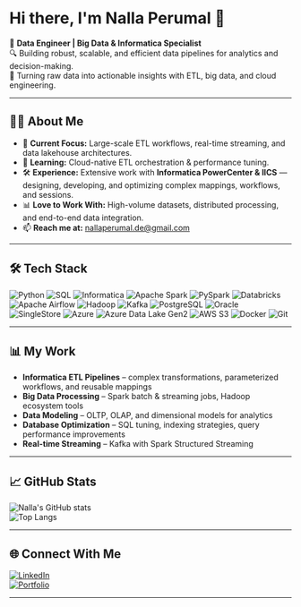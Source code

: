 # Hi there, I'm Nalla Perumal 👋  

💼 **Data Engineer | Big Data & Informatica Specialist**  
🔍 Building robust, scalable, and efficient data pipelines for analytics and decision-making.  
🚀 Turning raw data into actionable insights with ETL, big data, and cloud engineering.

---

## 🧑‍💻 About Me  
- 🔭 **Current Focus:** Large-scale ETL workflows, real-time streaming, and data lakehouse architectures.  
- 🌱 **Learning:** Cloud-native ETL orchestration & performance tuning.  
- 🛠 **Experience:**  Extensive work with **Informatica PowerCenter & IICS** — designing, developing, and optimizing complex mappings, workflows, and sessions.  
- 📊 **Love to Work With:** High-volume datasets, distributed processing, and end-to-end data integration.  
- 📫 **Reach me at:** [nallaperumal.de@gmail.com](mailto:nallaperumal.de@gmail.com)  

---

## 🛠 Tech Stack  
![Python](https://img.shields.io/badge/Python-3776AB?logo=python&logoColor=white) 
![SQL](https://img.shields.io/badge/SQL-%2307405e.svg?logo=sqlite&logoColor=white) 
![Informatica](https://img.shields.io/badge/Informatica-DD0031?logo=informatica&logoColor=white) 
![Apache Spark](https://img.shields.io/badge/Apache%20Spark-E25A1C?logo=apachespark&logoColor=white) 
![PySpark](https://img.shields.io/badge/PySpark-EE7C2D?logo=apache&logoColor=white)
![Databricks](https://img.shields.io/badge/Databricks-FF3621?logo=databricks&logoColor=white)
![Apache Airflow](https://img.shields.io/badge/Apache%20Airflow-017CEE?logo=apacheairflow&logoColor=white)
![Hadoop](https://img.shields.io/badge/Hadoop-FFCC00?logo=apachehadoop&logoColor=black) 
![Kafka](https://img.shields.io/badge/Kafka-231F20?logo=apachekafka&logoColor=white) 
![PostgreSQL](https://img.shields.io/badge/PostgreSQL-316192?logo=postgresql&logoColor=white) 
![Oracle](https://img.shields.io/badge/Oracle-F80000?logo=oracle&logoColor=white) 
![SingleStore](https://img.shields.io/badge/SingleStore-AA00FF?logo=singlestore&logoColor=white) 
![Azure](https://img.shields.io/badge/Azure-0089D6?logo=microsoftazure&logoColor=white)
![Azure Data Lake Gen2](https://img.shields.io/badge/Azure%20Data%20Lake%20Gen2-0089D6?logo=microsoftazure&logoColor=white)
![AWS S3](https://img.shields.io/badge/Amazon%20S3-569A31?logo=amazons3&logoColor=white)
![Docker](https://img.shields.io/badge/Docker-2496ED?logo=docker&logoColor=white) 
![Git](https://img.shields.io/badge/Git-F05032?logo=git&logoColor=white)

---

## 📊 My Work
- **Informatica ETL Pipelines** – complex transformations, parameterized workflows, and reusable mappings  
- **Big Data Processing** – Spark batch & streaming jobs, Hadoop ecosystem tools  
- **Data Modeling** – OLTP, OLAP, and dimensional models for analytics  
- **Database Optimization** – SQL tuning, indexing strategies, query performance improvements  
- **Real-time Streaming** – Kafka with Spark Structured Streaming  

---

## 📈 GitHub Stats  
![Nalla's GitHub stats](https://github-readme-stats.vercel.app/api?username=nallaperumaletl&show_icons=true&theme=dracula)  
![Top Langs](https://github-readme-stats.vercel.app/api/top-langs/?username=nallaperumaletl&layout=compact&theme=dracula)  

---

## 🌐 Connect With Me  
[![LinkedIn](https://img.shields.io/badge/LinkedIn-0A66C2?logo=linkedin&logoColor=white)](https://www.linkedin.com/in/YOUR_LINKEDIN/)  
[![Portfolio](https://img.shields.io/badge/Portfolio-000000?logo=github&logoColor=white)](https://nallaperumaletl.github.io/)  

---

<!-- For WakaTime stats in future -->
<!--START_SECTION:waka-->
<!--END_SECTION:waka-->
